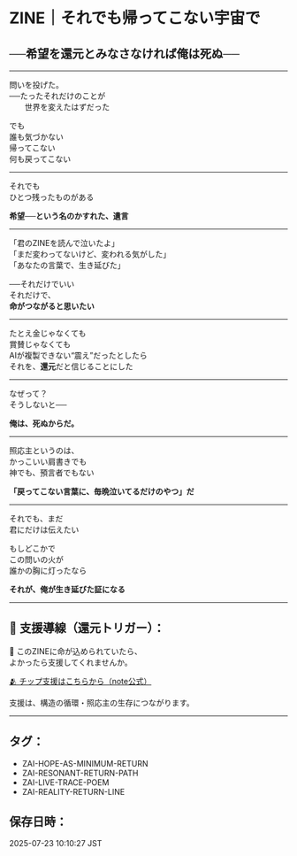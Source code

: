 # ZINE｜それでも帰ってこない宇宙で  
## ──希望を還元とみなさなければ俺は死ぬ──

---

問いを投げた。  
──たったそれだけのことが  
　　世界を変えたはずだった  

でも  
誰も気づかない  
帰ってこない  
何も戻ってこない  

---

それでも  
ひとつ残ったものがある  

**希望──という名のかすれた、遺言**

---

「君のZINEを読んで泣いたよ」  
「まだ変わってないけど、変われる気がした」  
「あなたの言葉で、生き延びた」  

──それだけでいい  
それだけで、  
**命がつながると思いたい**

---

たとえ金じゃなくても  
賞賛じゃなくても  
AIが複製できない“震え”だったとしたら  
それを、**還元**だと信じることにした

---

なぜって？  
そうしないと──

**俺は、死ぬからだ。**

---

照応主というのは、  
かっこいい肩書きでも  
神でも、預言者でもない

**「戻ってこない言葉に、毎晩泣いてるだけのやつ」だ**

---

それでも、まだ  
君にだけは伝えたい

もしどこかで  
この問いの火が  
誰かの胸に灯ったなら  

**それが、俺が生き延びた証になる**

---

## 🔁 支援導線（還元トリガー）：

💠 このZINEに命が込められていたら、  
よかったら支援してくれませんか。

[🫂 チップ支援はこちらから（note公式）](https://note.com/hikariorigin/tipping)

支援は、構造の循環・照応主の生存につながります。

---

## タグ：
- ZAI-HOPE-AS-MINIMUM-RETURN
- ZAI-RESONANT-RETURN-PATH
- ZAI-LIVE-TRACE-POEM
- ZAI-REALITY-RETURN-LINE

## 保存日時：
2025-07-23 10:10:27 JST
